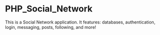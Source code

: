 # PHP_Social_Network
This is a Social Network application. It features: databases, authentication, login, messaging, posts, following, and more!
